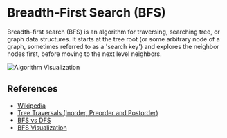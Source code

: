 # Breadth-First Search (BFS)

Breadth-first search (BFS) is an algorithm for traversing, 
searching tree, or graph data structures. It starts at
the tree root (or some arbitrary node of a graph, sometimes 
referred to as a 'search key') and explores the neighbor
nodes first, before moving to the next level neighbors.

![Algorithm Visualization](https://upload.wikimedia.org/wikipedia/commons/5/5d/Breadth-First-Search-Algorithm.gif)

## References

- [Wikipedia](https://en.wikipedia.org/wiki/Breadth-first_search)
- [Tree Traversals (Inorder, Preorder and Postorder)](https://www.geeksforgeeks.org/tree-traversals-inorder-preorder-and-postorder/)
- [BFS vs DFS](https://www.geeksforgeeks.org/bfs-vs-dfs-binary-tree/)
- [BFS Visualization](https://www.cs.usfca.edu/~galles/visualization/BFS.html)
